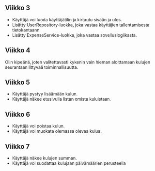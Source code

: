 ## Viikko 3

- Käyttäjä voi luoda käyttäjätilin ja kirtautu sisään ja ulos.
- Lisätty UserRepository-luokka, joka vastaa käyttäjien tallentamisesta tietokantaann
- Lisätty ExpenseService-luokka, joka vastaa sovelluslogiikasta.

## Viikko 4

Olin kipeänä, joten valitettavasti kykenin vain hieman aloittamaan kulujen seurantaan littyvää toiminnallisuutta.

## Viikko 5
- Käyttäjä pystyy lisäämään kulun.
- Käyttäjä näkee etusivulla listan omista kuluistaan.

## Viikko 6
- Käyttäjä voi poistaa kulun.
- Käyttäjä voi muokata olemassa olevaa kulua.

## Viikko 7
- Käyttäjä näkee kulujen summan.
- Käyttäjä voi suodattaa kulujaan päivämäärien perusteella